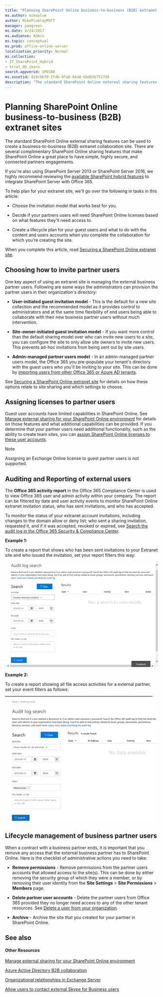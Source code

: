 ```yaml
---
title: "Planning SharePoint Online business-to-business (B2B) extranet sites"
ms.author: mikeplum
author: MikePlumleyMSFT
manager: pamgreen
ms.date: 4/24/2017
ms.audience: Admin
ms.topic: conceptual
ms.prod: office-online-server
localization_priority: Normal
ms.collection:
- IT_SharePoint_Hybrid
- Strat_OD_share
search.appverid: SPO160
ms.assetid: d29c9b70-5fdb-4fa0-84a8-6bd03b7517d8
description: "The standard SharePoint Online external sharing features can be used to create a business-to-business (B2B) extranet collaboration site. There are several complimentary SharePoint Online sharing features that make SharePoint Online a great place to have simple, highly secure, and connected partners engagements."
---
```


# Planning SharePoint Online business-to-business (B2B) extranet sites

The standard SharePoint Online external sharing features can be used to create a business-to-business (B2B) extranet collaboration site. There are several complimentary SharePoint Online sharing features that make SharePoint Online a great place to have simple, highly secure, and connected partners engagements.
  
If you're also using SharePoint Server 2013 or SharePoint Server 2016, we highly recommend reviewing the [available SharePoint hybrid features](https://support.office.com/article/4c89a95a-a58c-4fc1-974a-389d4f195383) to integrate SharePoint Server with Office 365. 
  
To help plan for your extranet site, we'll go over the following in tasks in this article:
  
- Choose the invitation model that works best for you.
    
- Decide if your partners users will need SharePoint Online licenses based on what features they'll need access to.
    
- Create a lifecycle plan for your guest users and what to do with the content and users accounts when you complete the collaboration for which you're creating the site.
    
When you complete this article, read [Securing a SharePoint Online extranet site](securing-a-sharepoint-online-extranet-site.md).
  
## Choosing how to invite partner users

One key aspect of using an extranet site is managing the external business partner users. Following are some ways the administrators can provision the partner users in their organization's directory:
  
- **User-initiated guest invitation model** - This is the default for a new site collection and the recommended model as it provides control to administrators and at the same time flexibility of end users being able to collaborate with their new business partner users without much intervention. 
    
- **Site-owner-initiated guest invitation model** - If you want more control than the default sharing model over who can invite new users to a site, you can configure the site to only allow site owners to invite new users. This prevents ad-hoc invitations from being sent out by site users. 
    
- **Admin-managed partner users model** - In an admin-managed partner users model, the Office 365 you pre-populate your tenant's directory with the guest users who you'll be inviting to your site. This can be done by [importing users from other Office 365 or Azure AD tenants](https://docs.microsoft.com/azure/active-directory/active-directory-b2b-what-is-azure-ad-b2b).
    
See [Securing a SharePoint Online extranet site](securing-a-sharepoint-online-extranet-site.md) for details on how these options relate to site sharing and which settings to choose. 
  
## Assigning licenses to partner users

Guest user accounts have limited capabilities in SharePoint Online. See [Manage external sharing for your SharePoint Online environment](external-sharing-overview.md) for details on those features and what additional capabilities can be provided. If you determine that your partner users need additional functionality, such as the ability to create team sites, you can [assign SharePoint Online licenses to these user accounts](https://support.office.com/article/997596b5-4173-4627-b915-36abac6786dc).
  
> [!NOTE]
> Assigning an Exchange Online license to guest partner users is not supported. 
  
## Auditing and Reporting of external users

The **Office 365 activity report** in the Office 365 Compliance Center is used to view Office 365 user and admin activity within your company. The report can be filtered by date and user activity events to monitor SharePoint Online extranet invitation status, who has sent invitations, and who has accepted. 
  
To monitor the status of your extranet account invitations, including changes to the domain allow or deny list; who sent a sharing invitation, requested it, and if it was accepted, revoked or expired, see [Search the audit log in the Office 365 Security &amp; Compliance Center](https://support.office.com/article/0d4d0f35-390b-4518-800e-0c7ec95e946c).
  
 **Example 1:**
  
To create a report that shows who has been sent invitations to your Extranet site and who issued the invitation, set your report filters this way:
  
![Office 365 Activity Report filtered for invitation creation](media/cead092c-9131-4e56-b22f-b06339e915e1.png)
  
 **Example 2:**
  
To create a report showing all file access activities for a external partner, set your event filters as follows:
  
![Office 365 Activity report showing all activity for an Extranet Partner](media/9034b1da-164e-49dd-ba58-9c1b471bc097.png)
  
## Lifecycle management of business partner users
<a name="LifeCycle"> </a>

When a contract with a business partner ends, it is important that you remove any access that the external business partner has to SharePoint Online. Here is the checklist of administrative actions you need to take:
  
- **Remove permissions** - Remove permissions from the partner users accounts that allowed access to the site(s). This can be done by either removing the security group of which they were a member, or by removing their user identity from the **Site Settings** > **Site Permissions** > **Members** page. 
    
- **Delete partner user accounts** - Delete the partner users from Office 365 provided they no longer need access to any of the other tenant resources. See [Delete a user from your organization](https://support.office.com/article/d5155593-3bac-4d8d-9d8b-f4513a81479e).
    
- **Archive** - Archive the site that you created for your partner in SharePoint Online. 
    
## See also
<a name="LifeCycle"> </a>

#### Other Resources

[Manage external sharing for your SharePoint Online environment](external-sharing-overview.md)
  
[Azure Active Directory B2B collaboration](https://azure.microsoft.com/en-us/documentation/articles/active-directory-b2b-collaboration-overview/?rnd=1)
  
[Organizational relationships in Exchange Server](https://technet.microsoft.com/en-us/library/jj657445%28v=exchg.150%29.aspx)
  
[Allow users to contact external Skype for Business users](https://support.office.com/article/b414873a-0059-4cd5-aea1-e5d0857dbc94)

